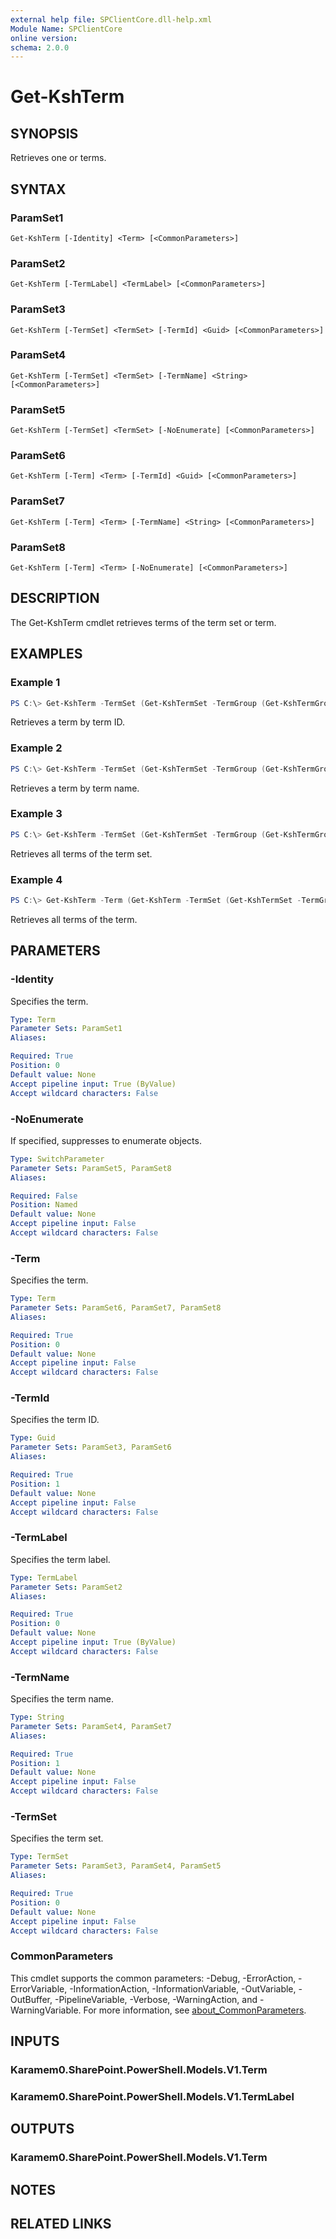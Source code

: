 ```yaml
---
external help file: SPClientCore.dll-help.xml
Module Name: SPClientCore
online version:
schema: 2.0.0
---
```


# Get-KshTerm

## SYNOPSIS
Retrieves one or terms.

## SYNTAX

### ParamSet1
```
Get-KshTerm [-Identity] <Term> [<CommonParameters>]
```

### ParamSet2
```
Get-KshTerm [-TermLabel] <TermLabel> [<CommonParameters>]
```

### ParamSet3
```
Get-KshTerm [-TermSet] <TermSet> [-TermId] <Guid> [<CommonParameters>]
```

### ParamSet4
```
Get-KshTerm [-TermSet] <TermSet> [-TermName] <String> [<CommonParameters>]
```

### ParamSet5
```
Get-KshTerm [-TermSet] <TermSet> [-NoEnumerate] [<CommonParameters>]
```

### ParamSet6
```
Get-KshTerm [-Term] <Term> [-TermId] <Guid> [<CommonParameters>]
```

### ParamSet7
```
Get-KshTerm [-Term] <Term> [-TermName] <String> [<CommonParameters>]
```

### ParamSet8
```
Get-KshTerm [-Term] <Term> [-NoEnumerate] [<CommonParameters>]
```

## DESCRIPTION
The Get-KshTerm cmdlet retrieves terms of the term set or term.

## EXAMPLES

### Example 1
```powershell
PS C:\> Get-KshTerm -TermSet (Get-KshTermSet -TermGroup (Get-KshTermGroup -TermGroupName 'Company') -TermSetName 'Department') -TermId '4e45662f-c021-41fd-b413-967bf413d369'
```

Retrieves a term by term ID.

### Example 2
```powershell
PS C:\> Get-KshTerm -TermSet (Get-KshTermSet -TermGroup (Get-KshTermGroup -TermGroupName 'Company') -TermSetName 'Department') -TermName 'Human Resources'
```

Retrieves a term by term name.

### Example 3
```powershell
PS C:\> Get-KshTerm -TermSet (Get-KshTermSet -TermGroup (Get-KshTermGroup -TermGroupName 'Company') -TermSetName 'Department')
```

Retrieves all terms of the term set.

### Example 4
```powershell
PS C:\> Get-KshTerm -Term (Get-KshTerm -TermSet (Get-KshTermSet -TermGroup (Get-KshTermGroup -TermGroupName 'Company') -TermSetName 'Department') -TermName 'Human Resources')
```

Retrieves all terms of the term.

## PARAMETERS

### -Identity
Specifies the term.

```yaml
Type: Term
Parameter Sets: ParamSet1
Aliases:

Required: True
Position: 0
Default value: None
Accept pipeline input: True (ByValue)
Accept wildcard characters: False
```

### -NoEnumerate
If specified, suppresses to enumerate objects.

```yaml
Type: SwitchParameter
Parameter Sets: ParamSet5, ParamSet8
Aliases:

Required: False
Position: Named
Default value: None
Accept pipeline input: False
Accept wildcard characters: False
```

### -Term
Specifies the term.

```yaml
Type: Term
Parameter Sets: ParamSet6, ParamSet7, ParamSet8
Aliases:

Required: True
Position: 0
Default value: None
Accept pipeline input: False
Accept wildcard characters: False
```

### -TermId
Specifies the term ID.

```yaml
Type: Guid
Parameter Sets: ParamSet3, ParamSet6
Aliases:

Required: True
Position: 1
Default value: None
Accept pipeline input: False
Accept wildcard characters: False
```

### -TermLabel
Specifies the term label.

```yaml
Type: TermLabel
Parameter Sets: ParamSet2
Aliases:

Required: True
Position: 0
Default value: None
Accept pipeline input: True (ByValue)
Accept wildcard characters: False
```

### -TermName
Specifies the term name.

```yaml
Type: String
Parameter Sets: ParamSet4, ParamSet7
Aliases:

Required: True
Position: 1
Default value: None
Accept pipeline input: False
Accept wildcard characters: False
```

### -TermSet
Specifies the term set.

```yaml
Type: TermSet
Parameter Sets: ParamSet3, ParamSet4, ParamSet5
Aliases:

Required: True
Position: 0
Default value: None
Accept pipeline input: False
Accept wildcard characters: False
```

### CommonParameters
This cmdlet supports the common parameters: -Debug, -ErrorAction, -ErrorVariable, -InformationAction, -InformationVariable, -OutVariable, -OutBuffer, -PipelineVariable, -Verbose, -WarningAction, and -WarningVariable. For more information, see [about_CommonParameters](http://go.microsoft.com/fwlink/?LinkID=113216).

## INPUTS

### Karamem0.SharePoint.PowerShell.Models.V1.Term
### Karamem0.SharePoint.PowerShell.Models.V1.TermLabel

## OUTPUTS

### Karamem0.SharePoint.PowerShell.Models.V1.Term

## NOTES

## RELATED LINKS
